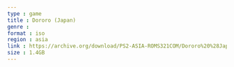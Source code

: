 ```yaml
---
type : game
title : Dororo (Japan)
genre : 
format : iso
region : asia
link : https://archive.org/download/PS2-ASIA-ROMS321COM/Dororo%20%28Japan%29.7z
size : 1.4GB
---
```

